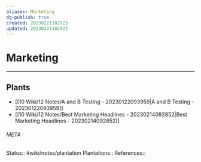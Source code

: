 ```yaml
---
aliases: Marketing
dg-publish: true
created: 20230221102923
updated: 20230221102923
---
```

# Marketing
---



## Plants
- [[10 Wiki/12 Notes/A and B Testing - 20230122093959\|A and B Testing - 20230122093959]]
- [[10 Wiki/12 Notes/Best Marketing Headlines - 20230214092852\|Best Marketing Headlines - 20230214092852]]




###### META
Status:: #wiki/notes/plantation
Plantations:: 
References:: 
